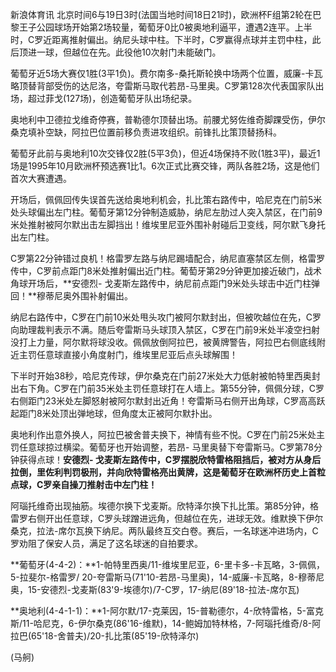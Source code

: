 
新浪体育讯
北京时间6与19日3时(法国当地时间18日21时)，欧洲杯F组第2轮在巴黎王子公园球场开始第2场较量，葡萄牙0比0被奥地利逼平，遭遇2连平。上半时，C罗近距离推射偏出。纳尼头球中柱。下半时，C罗赢得点球并主罚中柱，此后顶进一球，但越位在先。此役他10次射门未能破门。

葡萄牙近5场大赛仅1胜(3平1负)。费尔南多-桑托斯轮换中场两个位置，威廉-卡瓦略顶替背部受伤的达尼洛，夸雷斯马取代若昂-马里奥。C罗第128次代表国家队出场，超过菲戈(127场)，创造葡萄牙队出场纪录。


奥地利中卫德拉戈维奇停赛，普勒德尔顶替出场。前腰尤努佐维奇脚踝受伤，伊尔桑克填补空缺，阿拉巴位置前移负责进攻组织。前锋扎比策顶替扬科。


葡萄牙此前与奥地利10次交锋仅2胜(5平3负)，但近4场保持不败(1胜3平)，最近1场是1995年10月欧洲杯预选赛1比1。6次正式比赛交锋，两队各胜2场，这是他们首次大赛遭遇。

开场后，佩佩回传失误首先送给奥地利机会，扎比策右路传中，哈尼克在门前5米处头球偏出左门柱。葡萄牙第12分钟制造威胁，纳尼左肋过人突入禁区，在门前9米处推射被阿尔默出击左脚挡出！维埃里尼亚外围补射碰后卫变线，阿尔默飞身托出左门柱。


C罗第22分钟错过良机！格雷罗左路与纳尼踢墙配合，纳尼直塞禁区左侧，格雷罗传中，C罗前点距门8米处推射偏出近门柱。葡萄牙第29分钟更加接近破门，战术角球开场后，**安德烈-
戈麦斯左路传中，纳尼前点距门9米处头球击中近门柱弹回！**穆蒂尼奥外围补射偏出。


纳尼右路传中，C罗在门前10米处甩头攻门被阿尔默封出，但被吹越位在先，C罗向助理裁判表示不满。随后夸雷斯马头球顶入禁区，C罗在门前9米处半凌空扫射没打上力量，阿尔默将球没收。佩佩放倒阿拉巴，被黄牌警告，阿拉巴右侧底线附近主罚任意球直接小角度射门，维埃里尼亚后点头球解围！


下半时开始38秒，哈尼克传球，伊尔桑克在门前27米处大力低射被帕特里西奥封出右下角。C罗在门前35米处主罚任意球打在人墙上。第55分钟，佩佩分球，C罗右侧距门23米处左脚怒射被阿尔默封出近角！夸雷斯马右侧开出角球，C罗高高跃起距门8米处顶出弹地球，但角度太正被阿尔默扑出。


奥地利作出意外换人，阿拉巴被舍普夫换下，神情有些不悦。C罗在门前25米处主罚任意球掠过横梁。葡萄牙也开始调整，若昂-
马里奥替下夸雷斯马。C罗第78分钟获得点球！**安德烈-
戈麦斯左路传中，C罗摆脱欣特雷格阻挡后，被对方从身后拉倒，里佐利判罚极刑，并向欣特雷格亮出黄牌，这是葡萄牙在欧洲杯历史上首粒点球，C罗亲自操刀推射击中左门柱！**


阿瑙托维奇出现抽筋。埃德尔换下戈麦斯。欣特泽尔换下扎比策。第85分钟，格雷罗右侧开出任意球，C罗头球蹭进远角，但越位在先，进球无效。维默换下伊尔桑克，拉法-席尔瓦换下纳尼。两队最终互交白卷。赛后，一名球迷冲进场内，C罗劝阻了保安人员，满足了这名球迷的自拍要求。


**葡萄牙(4-4-2)：**1-帕特里西奥/11-维埃里尼亚，6-里卡多-卡瓦略，3-佩佩，5-拉斐尔-格雷罗/ 20-夸雷斯马(71'10-若昂-马里奥)，14-威廉-卡瓦略，8-穆蒂尼奥，15-安德烈-戈麦斯(83'9-埃德尔)/7-C罗，17-纳尼(89'18-拉法-席尔瓦)

**奥地利(4-4-1-1)：**1-阿尔默/17-克莱因，15-普勒德尔，4-欣特雷格，5-富克斯/11-哈尼克，6-伊尔桑克(86'16-维默)，14-鲍姆加特林格，7-阿瑙托维奇/8-阿拉巴(65'18-舍普夫)/20-扎比策(85'19-欣特泽尔)

(马舸)

